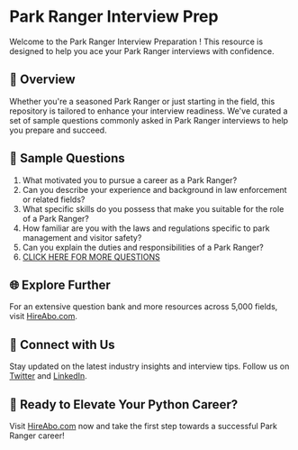 # Park Ranger Interview Prep

Welcome to the Park Ranger Interview Preparation ! This resource is designed to help you ace your Park Ranger interviews with confidence.

## 🚀 Overview

Whether you're a seasoned Park Ranger or just starting in the field, this repository is tailored to enhance your interview readiness. We've curated a set of sample questions commonly asked in Park Ranger interviews to help you prepare and succeed.

## 📝 Sample Questions

1. What motivated you to pursue a career as a Park Ranger?
2. Can you describe your experience and background in law enforcement or related fields?
3. What specific skills do you possess that make you suitable for the role of a Park Ranger?
4. How familiar are you with the laws and regulations specific to park management and visitor safety?
5. Can you explain the duties and responsibilities of a Park Ranger?
6. [CLICK HERE FOR MORE QUESTIONS](https://hireabo.com/job/9_3_8/Park%20Ranger)

## 🌐 Explore Further

For an extensive question bank and more resources across 5,000 fields, visit [HireAbo.com](https://www.hireabo.com).

## 📱 Connect with Us

Stay updated on the latest industry insights and interview tips. Follow us on [Twitter](https://twitter.com/hireabo) and [LinkedIn](https://www.linkedin.com/in/hire-abo-3609972a8/).

## 🚀 Ready to Elevate Your Python Career?

Visit [HireAbo.com](https://www.hireabo.com) now and take the first step towards a successful Park Ranger career!